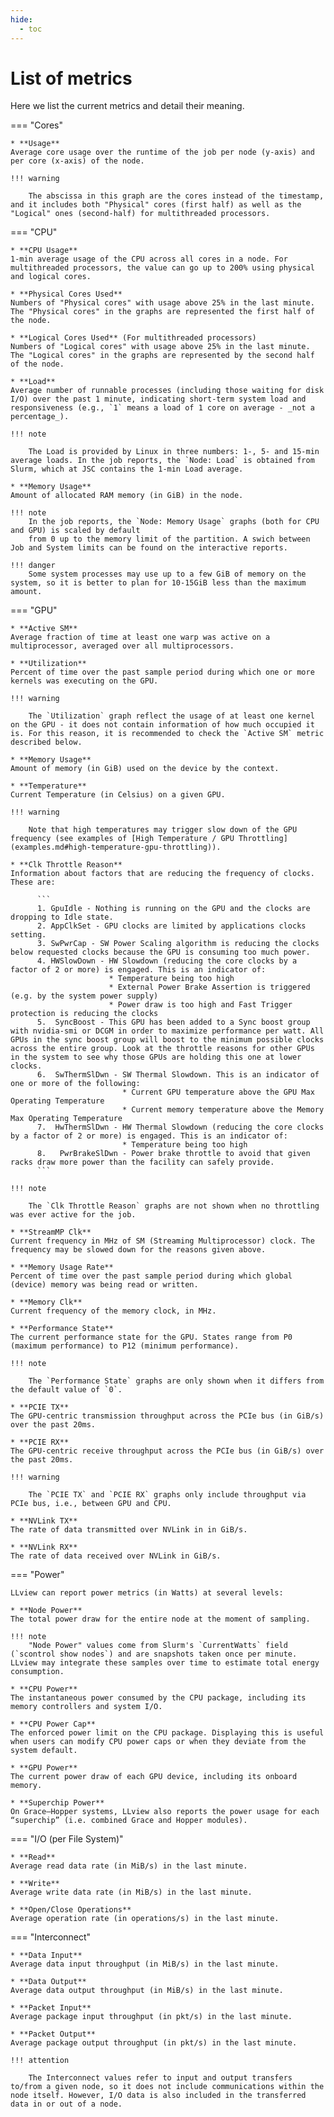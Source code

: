 ```yaml
---
hide:
  - toc
---
```

# List of metrics

Here we list the current metrics and detail their meaning.

=== "Cores"

    * **Usage**  
    Average core usage over the runtime of the job per node (y-axis) and per core (x-axis) of the node. 
    
    !!! warning

        The abscissa in this graph are the cores instead of the timestamp, and it includes both "Physical" cores (first half) as well as the "Logical" ones (second-half) for multithreaded processors.

=== "CPU"

    * **CPU Usage**  
    1-min average usage of the CPU across all cores in a node. For multithreaded processors, the value can go up to 200% using physical and logical cores.

    * **Physical Cores Used**  
    Numbers of "Physical cores" with usage above 25% in the last minute. The "Physical cores" in the graphs are represented the first half of the node.

    * **Logical Cores Used** (For multithreaded processors)  
    Numbers of "Logical cores" with usage above 25% in the last minute. The "Logical cores" in the graphs are represented by the second half of the node.

    * **Load**  
    Average number of runnable processes (including those waiting for disk I/O) over the past 1 minute, indicating short-term system load and responsiveness (e.g., `1` means a load of 1 core on average - _not a percentage_).

    !!! note

        The Load is provided by Linux in three numbers: 1-, 5- and 15-min average loads. In the job reports, the `Node: Load` is obtained from Slurm, which at JSC contains the 1-min Load average.

    * **Memory Usage**  
    Amount of allocated RAM memory (in GiB) in the node.

    !!! note
        In the job reports, the `Node: Memory Usage` graphs (both for CPU and GPU) is scaled by default
        from 0 up to the memory limit of the partition. A swich between Job and System limits can be found on the interactive reports.

    !!! danger
        Some system processes may use up to a few GiB of memory on the system, so it is better to plan for 10-15GiB less than the maximum amount.

=== "GPU"

    * **Active SM**  
    Average fraction of time at least one warp was active on a multiprocessor, averaged over all multiprocessors.

    * **Utilization**  
    Percent of time over the past sample period during which one or more kernels was executing on the GPU.
      
    !!! warning

        The `Utilization` graph reflect the usage of at least one kernel on the GPU - it does not contain information of how much occupied it is. For this reason, it is recommended to check the `Active SM` metric described below.
      
    * **Memory Usage**  
    Amount of memory (in GiB) used on the device by the context.

    * **Temperature**  
    Current Temperature (in Celsius) on a given GPU. 
      
    !!! warning

        Note that high temperatures may trigger slow down of the GPU frequency (see examples of [High Temperature / GPU Throttling](examples.md#high-temperature-gpu-throttling)).
      
    * **Clk Throttle Reason**  
    Information about factors that are reducing the frequency of clocks. These are:
      
          ```
          1. GpuIdle - Nothing is running on the GPU and the clocks are dropping to Idle state.
          2. AppClkSet - GPU clocks are limited by applications clocks setting.
          3. SwPwrCap - SW Power Scaling algorithm is reducing the clocks below requested clocks because the GPU is consuming too much power.
          4. HWSlowDown - HW Slowdown (reducing the core clocks by a factor of 2 or more) is engaged. This is an indicator of:
                          * Temperature being too high
                          * External Power Brake Assertion is triggered (e.g. by the system power supply)
                          * Power draw is too high and Fast Trigger protection is reducing the clocks
          5.  SyncBoost - This GPU has been added to a Sync boost group with nvidia-smi or DCGM in order to maximize performance per watt. All GPUs in the sync boost group will boost to the minimum possible clocks across the entire group. Look at the throttle reasons for other GPUs in the system to see why those GPUs are holding this one at lower clocks.
          6.  SwThermSlDwn - SW Thermal Slowdown. This is an indicator of one or more of the following:
                             * Current GPU temperature above the GPU Max Operating Temperature
                             * Current memory temperature above the Memory Max Operating Temperature
          7.  HwThermSlDwn - HW Thermal Slowdown (reducing the core clocks by a factor of 2 or more) is engaged. This is an indicator of:
                             * Temperature being too high
          8.   PwrBrakeSlDwn - Power brake throttle to avoid that given racks draw more power than the facility can safely provide.
          ```

    !!! note

        The `Clk Throttle Reason` graphs are not shown when no throttling was ever active for the job.
      
    * **StreamMP Clk**  
    Current frequency in MHz of SM (Streaming Multiprocessor) clock. The frequency may be slowed down for the reasons given above.

    * **Memory Usage Rate**  
    Percent of time over the past sample period during which global (device) memory was being read or written. 

    * **Memory Clk**  
    Current frequency of the memory clock, in MHz.

    * **Performance State**  
    The current performance state for the GPU. States range from P0 (maximum performance) to P12 (minimum performance).
      
    !!! note

        The `Performance State` graphs are only shown when it differs from the default value of `0`.
      
    * **PCIE TX**  
    The GPU-centric transmission throughput across the PCIe bus (in GiB/s) over the past 20ms.

    * **PCIE RX**  
    The GPU-centric receive throughput across the PCIe bus (in GiB/s) over the past 20ms.

    !!! warning

        The `PCIE TX` and `PCIE RX` graphs only include throughput via PCIe bus, i.e., between GPU and CPU.

    * **NVLink TX**  
    The rate of data transmitted over NVLink in in GiB/s.

    * **NVLink RX**  
    The rate of data received over NVLink in GiB/s.

=== "Power"

    LLview can report power metrics (in Watts) at several levels:

    * **Node Power**  
    The total power draw for the entire node at the moment of sampling.

    !!! note
        "Node Power" values come from Slurm's `CurrentWatts` field (`scontrol show nodes`) and are snapshots taken once per minute. LLview may integrate these samples over time to estimate total energy consumption.

    * **CPU Power**  
    The instantaneous power consumed by the CPU package, including its memory controllers and system I/O.

    * **CPU Power Cap**  
    The enforced power limit on the CPU package. Displaying this is useful when users can modify CPU power caps or when they deviate from the system default.

    * **GPU Power**  
    The current power draw of each GPU device, including its onboard memory.

    * **Superchip Power**  
    On Grace–Hopper systems, LLview also reports the power usage for each “superchip” (i.e. combined Grace and Hopper modules).



=== "I/O (per File System)"

    * **Read**  
    Average read data rate (in MiB/s) in the last minute.

    * **Write**  
    Average write data rate (in MiB/s) in the last minute.

    * **Open/Close Operations**  
    Average operation rate (in operations/s) in the last minute.

=== "Interconnect"

    * **Data Input**  
    Average data input throughput (in MiB/s) in the last minute.

    * **Data Output**  
    Average data output throughput (in MiB/s) in the last minute.

    * **Packet Input**  
    Average package input throughput (in pkt/s) in the last minute.

    * **Packet Output**  
    Average package output throughput (in pkt/s) in the last minute.

    !!! attention

        The Interconnect values refer to input and output transfers to/from a given node, so it does not include communications within the node itself. However, I/O data is also included in the transferred data in or out of a node.

